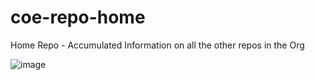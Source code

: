 # coe-repo-home
Home Repo - Accumulated Information on all the other repos in the Org

![image](https://user-images.githubusercontent.com/100637276/174424577-31bdab3c-6b7d-4795-b0c1-d1dff8e263a1.png)

